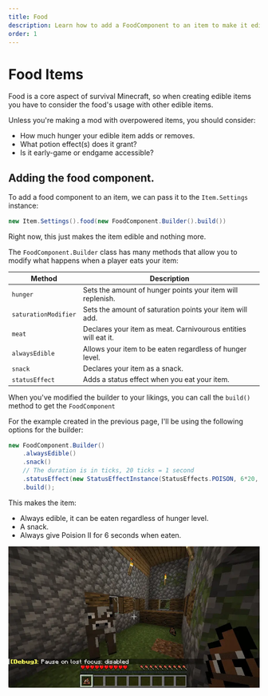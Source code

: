 ```yaml
---
title: Food
description: Learn how to add a FoodComponent to an item to make it edible, and configure it.
order: 1
---
```


# Food Items

Food is a core aspect of survival Minecraft, so when creating edible items you have to consider the food's usage with other edible items.

Unless you're making a mod with overpowered items, you should consider:

- How much hunger your edible item adds or removes.
- What potion effect(s) does it grant?
- Is it early-game or endgame accessible?

## Adding the food component.

To add a food component to an item, we can pass it to the `Item.Settings` instance:

```java
new Item.Settings().food(new FoodComponent.Builder().build())
```

Right now, this just makes the item edible and nothing more.

The `FoodComponent.Builder` class has many methods that allow you to modify what happens when a player eats your item:

| Method               | Description                                                    |
| -------------------- | -------------------------------------------------------------- |
| `hunger`             | Sets the amount of hunger points your item will replenish.     |
| `saturationModifier` | Sets the amount of saturation points your item will add.       |
| `meat`               | Declares your item as meat. Carnivourous entities will eat it. |
| `alwaysEdible`       | Allows your item to be eaten regardless of hunger level.       |
| `snack`              | Declares your item as a snack.                                 |
| `statusEffect`       | Adds a status effect when you eat your item.                   |

When you've modified the builder to your likings, you can call the `build()` method to get the `FoodComponent`

For the example created in the previous page, I'll be using the following options for the builder:

```java
new FoodComponent.Builder()
    .alwaysEdible()
    .snack()
    // The duration is in ticks, 20 ticks = 1 second
    .statusEffect(new StatusEffectInstance(StatusEffects.POISON, 6*20, 1), 1.0f)
    .build();
```

This makes the item:

- Always edible, it can be eaten regardless of hunger level.
- A snack.
- Always give Poision II for 6 seconds when eaten.

![](./_assets/food_0.webp)